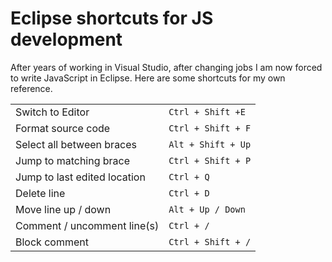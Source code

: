 # Eclipse shortcuts for JS development

After years of working in Visual Studio, after changing jobs I am now forced to write JavaScript in Eclipse. Here are some shortcuts for my own reference.

<table>
<tr>
	<td>Switch to Editor</td>
	<td><code>Ctrl + Shift +E</code></td>
</tr>
<tr>
	<td>Format source code</td>
	<td><code>Ctrl + Shift + F</code></td>
</tr>
<tr>
	<td>Select all between braces</td>
	<td><code>Alt + Shift + Up</code></td>
</tr>
<tr>
	<td>Jump to matching brace</td>
	<td><code>Ctrl + Shift + P</code></td>
</tr>
<tr>
	<td>Jump to last edited location</td>
	<td><code>Ctrl + Q</code></td>
</tr>
<tr>
	<td>Delete line</td>
	<td><code>Ctrl + D</code></td>
</tr>
<tr>
	<td>Move line up / down</td>
	<td><code>Alt + Up / Down</code></td>
</tr>
<tr>
	<td>Comment / uncomment line(s)</td>
	<td><code>Ctrl + /</code></td>
</tr>
<tr>
	<td>Block comment</td>
	<td><code>Ctrl + Shift + /</code></td>
</tr>
</table>
